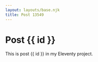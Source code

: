 ```yaml
---
layout: layouts/base.njk
title: Post 13549
---
```


# Post {{ id }}

This is post {{ id }} in my Eleventy project.
